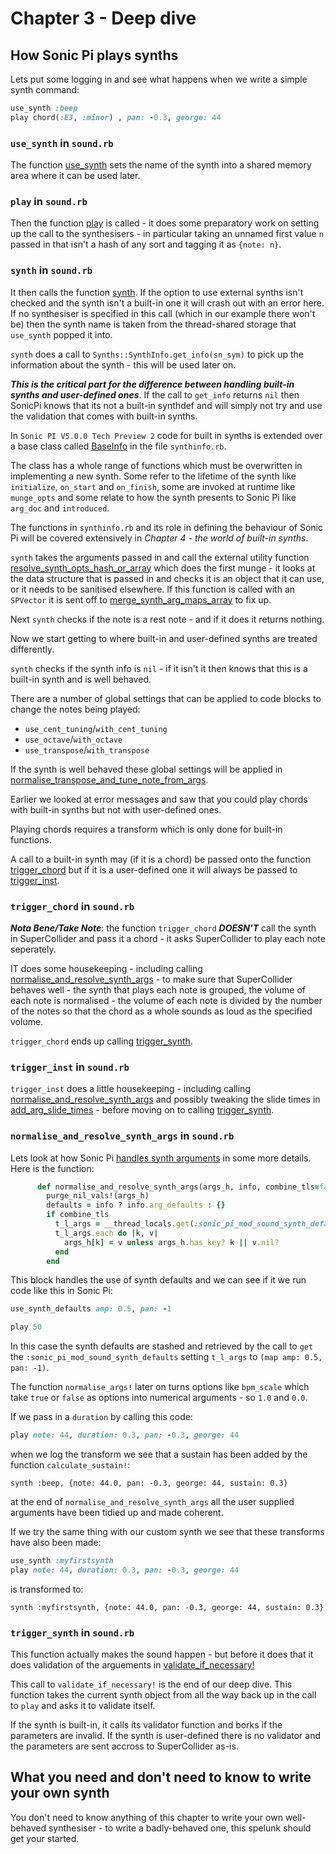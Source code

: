 # Chapter 3 - Deep dive

## How Sonic Pi plays synths

Lets put some logging in and see what happens when we write a simple synth command:

```ruby
use_synth :beep
play chord(:E3, :minor) , pan: -0.3, george: 44
```

### `use_synth` in `sound.rb`

The function [use_synth](https://github.com/sonic-pi-net/sonic-pi/blob/710107fe22c5977b9fa5e83b71e30f847610e240/app/server/ruby/lib/sonicpi/lang/sound.rb#L867) sets the name of the synth into a shared memory area where it can be used later.

### `play` in `sound.rb`

Then the function [play](https://github.com/sonic-pi-net/sonic-pi/blob/710107fe22c5977b9fa5e83b71e30f847610e240/app/server/ruby/lib/sonicpi/lang/sound.rb#L1190) is called - it does some preparatory work on setting up the call to the synthesisers - in particular taking an unnamed first value `n` passed in that isn't a hash of any sort and tagging it as `{note: n}`.

### `synth` in `sound.rb`

It then calls the function [synth](https://github.com/sonic-pi-net/sonic-pi/blob/710107fe22c5977b9fa5e83b71e30f847610e240/app/server/ruby/lib/sonicpi/lang/sound.rb#L1064). If the option to use external synths isn't checked and the synth isn't a built-in one it will crash out with an error here. If no synthesiser is specified in this call (which in our example there won't be) then the synth name is taken from the thread-shared storage that `use_synth` popped it into.

`synth` does a call to `Synths::SynthInfo.get_info(sn_sym)` to pick up the information about the synth - this will be used later on.

***This is the critical part for the difference between handling built-in synths and user-defined ones***. If the call to `get_info` returns `nil` then SonicPi knows that its not a built-in synthdef and will simply not try and use the validation that comes with built-in synths.

In `Sonic PI V5.0.0 Tech Preview 2` code for built in synths is extended over a base class called [BaseInfo](https://github.com/sonic-pi-net/sonic-pi/blob/710107fe22c5977b9fa5e83b71e30f847610e240/app/server/ruby/lib/sonicpi/synths/synthinfo.rb#L16) in the file `synthinfo.rb`.

The class has a whole range of functions which must be overwritten in implementing a new synth. Some refer to the lifetime of the synth like `initialize`, `on_start` and `on_finish`, some are invoked at runtime like `munge_opts` and some relate to how the synth presents to Sonic Pi like `arg_doc` and `introduced`.

The functions in `synthinfo.rb` and its role in defining the behaviour of Sonic Pi will be covered extensively in *Chapter 4 - the world of built-in synths*.

`synth` takes the arguments passed in and call the external utility function [resolve_synth_opts_hash_or_array](https://github.com/sonic-pi-net/sonic-pi/blob/710107fe22c5977b9fa5e83b71e30f847610e240/app/server/ruby/lib/sonicpi/util.rb#L347) which does the first munge - it looks at the data structure that is passed in and checks it is an object that it can use, or it needs to be sanitised elsewhere. If this function is called with an `SPVector` it is sent off to [merge_synth_arg_maps_array](https://github.com/sonic-pi-net/sonic-pi/blob/710107fe22c5977b9fa5e83b71e30f847610e240/app/server/ruby/lib/sonicpi/util.rb#L418) to fix up.

Next `synth` checks if the note is a rest note - and if it does it returns nothing.

 Now we start getting to where built-in and user-defined synths are treated differently.

 `synth` checks if the synth info is `nil` - if it isn't it then knows that this is a built-in synth and is well behaved.

 There are a number of global settings that can be applied to code blocks to change the notes being played:

 * `use_cent_tuning`/`with_cent_tuning`
 * `use_octave`/`with_octave`
 * `use_transpose`/`with_transpose`

If the synth is well behaved these global settings will be applied in [normalise_transpose_and_tune_note_from_args](https://github.com/sonic-pi-net/sonic-pi/blob/710107fe22c5977b9fa5e83b71e30f847610e240/app/server/ruby/lib/sonicpi/util.rb#L4052).

Earlier we looked at error messages and saw that you could play chords with built-in synths but not with user-defined ones.

Playing chords requires a transform which is only done for built-in functions.

A call to a built-in synth may (if it is a chord) be passed onto the function [trigger_chord](https://github.com/sonic-pi-net/sonic-pi/blob/710107fe22c5977b9fa5e83b71e30f847610e240/app/server/ruby/lib/sonicpi/lang/sound.rb#L3475) but if it is a user-defined one it will always be passed to [trigger_inst](https://github.com/sonic-pi-net/sonic-pi/blob/710107fe22c5977b9fa5e83b71e30f847610e240/app/server/ruby/lib/sonicpi/lang/sound.rb#L3452).

### `trigger_chord` in `sound.rb`

***Nota Bene/Take Note***: the function `trigger_chord` ***DOESN'T*** call the synth in SuperCollider and pass it a chord - it asks SuperCollider to play each note seperately.

IT does some housekeeping - including calling [normalise_and_resolve_synth_args](https://github.com/sonic-pi-net/sonic-pi/blob/710107fe22c5977b9fa5e83b71e30f847610e240/app/server/ruby/lib/sonicpi/lang/sound.rb#L3753) - to make sure that SuperCollider behaves well - the synth that plays each note is grouped, the volume of each note is normalised - the volume of each note is divided by the number of the notes so that the chord as a whole sounds as loud as the specified volume.

`trigger_chord` ends up calling [trigger_synth](https://github.com/sonic-pi-net/sonic-pi/blob/710107fe22c5977b9fa5e83b71e30f847610e240/app/server/ruby/lib/sonicpi/lang/sound.rb#L3525).

### `trigger_inst` in `sound.rb`

`trigger_inst` does a little housekeeping - including calling [normalise_and_resolve_synth_args](https://github.com/sonic-pi-net/sonic-pi/blob/710107fe22c5977b9fa5e83b71e30f847610e240/app/server/ruby/lib/sonicpi/lang/sound.rb#L3753) and possibly tweaking the slide times in [add_arg_slide_times](https://github.com/sonic-pi-net/sonic-pi/blob/710107fe22c5977b9fa5e83b71e30f847610e240/app/server/ruby/lib/sonicpi/lang/sound.rb#L4032) - before moving on to calling  [trigger_synth](https://github.com/sonic-pi-net/sonic-pi/blob/710107fe22c5977b9fa5e83b71e30f847610e240/app/server/ruby/lib/sonicpi/lang/sound.rb#L3525).


### `normalise_and_resolve_synth_args` in `sound.rb`

Lets look at how Sonic Pi [handles synth arguments](https://github.com/sonic-pi-net/sonic-pi/blob/710107fe22c5977b9fa5e83b71e30f847610e240/app/server/ruby/lib/sonicpi/lang/sound.rb#L3753) in some more details. Here is the function:

```ruby
      def normalise_and_resolve_synth_args(args_h, info, combine_tls=false)
        purge_nil_vals!(args_h)
        defaults = info ? info.arg_defaults : {}
        if combine_tls
          t_l_args = __thread_locals.get(:sonic_pi_mod_sound_synth_defaults) || {}
          t_l_args.each do |k, v|
            args_h[k] = v unless args_h.has_key? k || v.nil?
          end
        end
```

This block handles the use of synth defaults and we can see if it we run code like this in Sonic Pi:

```ruby
use_synth_defaults amp: 0.5, pan: -1

play 50
```

In this case the synth defaults are stashed and retrieved by the call to `get` the `:sonic_pi_mod_sound_synth_defaults` setting `t_l_args` to `(map amp: 0.5, pan: -1)`.

The function `normalise_args!` later on turns options like `bpm_scale` which take `true` or `false` as options into numerical arguments - so `1.0` and `0.0`.

If we pass in a `duration` by calling this code:

```ruby
play note: 44, duration: 0.3, pan: -0.3, george: 44
```

when we log the transform we see that a sustain has been added by the function `calculate_sustain!`:

```
synth :beep, {note: 44.0, pan: -0.3, george: 44, sustain: 0.3}
```

at the end of `normalise_and_resolve_synth_args` all the user supplied arguments have been tidied up and made coherent.

If we try the same thing with our custom synth we see that these transforms have also been made:

```ruby
use_synth :myfirstsynth
play note: 44, duration: 0.3, pan: -0.3, george: 44
```

is transformed to:

```
synth :myfirstsynth, {note: 44.0, pan: -0.3, george: 44, sustain: 0.3}
```

### `trigger_synth` in `sound.rb`

This function actually makes the sound happen - but before it does that it does validation of the arguements in [validate_if_necessary!](https://github.com/sonic-pi-net/sonic-pi/blob/710107fe22c5977b9fa5e83b71e30f847610e240/app/server/ruby/lib/sonicpi/lang/sound.rb#L3908)

This call to `validate_if_necessary!` is the end of our deep dive. This function takes the current synth object from all the way back up in the call to `play` and asks it to validate itself.

If the synth is built-in, it calls its validator function and borks if the parameters are invalid. If the synth is user-defined there is no validator and the parameters are sent accross to SuperCollider as-is.

## What you need and don't need to know to write your own synth

You don't need to know anything of this chapter to write your own well-behaved synthesiser - to write a badly-behaved one, this spelunk should get your started.

